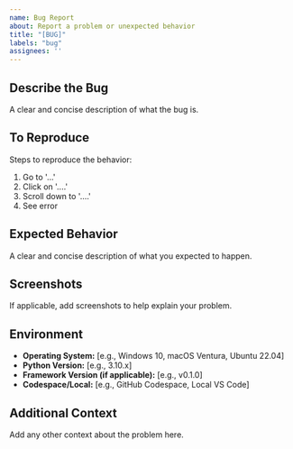```yaml
---
name: Bug Report
about: Report a problem or unexpected behavior
title: "[BUG]"
labels: "bug"
assignees: ''
---
```


## Describe the Bug
A clear and concise description of what the bug is.

## To Reproduce
Steps to reproduce the behavior:
1. Go to '...'
2. Click on '....'
3. Scroll down to '....'
4. See error

## Expected Behavior
A clear and concise description of what you expected to happen.

## Screenshots
If applicable, add screenshots to help explain your problem.

## Environment
- **Operating System:** [e.g., Windows 10, macOS Ventura, Ubuntu 22.04]
- **Python Version:** [e.g., 3.10.x]
- **Framework Version (if applicable):** [e.g., v0.1.0]
- **Codespace/Local:** [e.g., GitHub Codespace, Local VS Code]

## Additional Context
Add any other context about the problem here.
